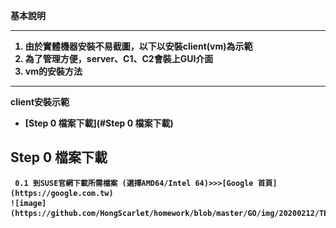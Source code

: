 <strong> 基本說明 <strong>
 ***
1. 由於實體機器安裝不易截圖，以下以安裝client(vm)為示範
2. 為了管理方便，server、C1、C2會裝上GUI介面
3. vm的安裝方法
 ***
<strong> client安裝示範 <strong>
* [Step 0 檔案下載](#Step 0 檔案下載)
 
 
## Step 0 檔案下載

 <pre><code> 0.1 到SUSE官網下載所需檔案 (選擇AMD64/Intel 64)>>>[Google 首頁](https://google.com.tw)
![image](https://github.com/HongScarlet/homework/blob/master/GO/img/20200212/TEST2.png)
</code></pre> 
  


  

